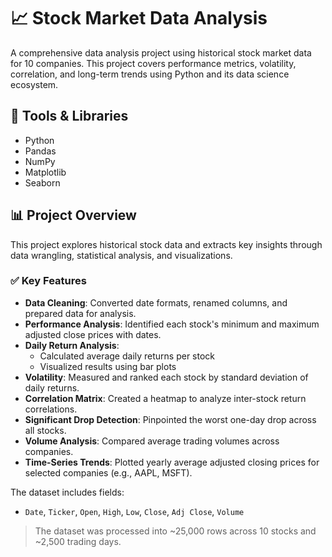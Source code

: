 # 📈 Stock Market Data Analysis

A comprehensive data analysis project using historical stock market data for 10 companies. This project covers performance metrics, volatility, correlation, and long-term trends using Python and its data science ecosystem.

## 🔧 Tools & Libraries
- Python
- Pandas
- NumPy
- Matplotlib
- Seaborn

## 📊 Project Overview

This project explores historical stock data and extracts key insights through data wrangling, statistical analysis, and visualizations.

### ✅ Key Features

- **Data Cleaning**: Converted date formats, renamed columns, and prepared data for analysis.
- **Performance Analysis**: Identified each stock's minimum and maximum adjusted close prices with dates.
- **Daily Return Analysis**:
  - Calculated average daily returns per stock
  - Visualized results using bar plots
- **Volatility**: Measured and ranked each stock by standard deviation of daily returns.
- **Correlation Matrix**: Created a heatmap to analyze inter-stock return correlations.
- **Significant Drop Detection**: Pinpointed the worst one-day drop across all stocks.
- **Volume Analysis**: Compared average trading volumes across companies.
- **Time-Series Trends**: Plotted yearly average adjusted closing prices for selected companies (e.g., AAPL, MSFT).




The dataset includes fields:
- `Date`, `Ticker`, `Open`, `High`, `Low`, `Close`, `Adj Close`, `Volume`

> The dataset was processed into ~25,000 rows across 10 stocks and ~2,500 trading days.




